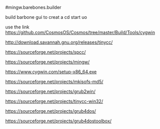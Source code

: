 #mingw.barebones.builder

build barbone gui to creat a cd start uo

use the link 
https://github.com/CosmosOS/Cosmos/tree/master/Build/Tools/cygwin


http://download.savannah.gnu.org/releases/tinycc/


https://sourceforge.net/projects/spcc/

https://sourceforge.net/projects/mingw/


https://www.cygwin.com/setup-x86_64.exe


https://sourceforge.net/projects/mkisofs-md5/

https://sourceforge.net/projects/grub2win/


https://sourceforge.net/projects/tinycc-win32/

https://sourceforge.net/projects/grub4dos/


https://sourceforge.net/projects/grub4dostoolbox/

